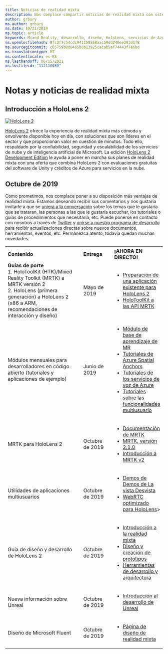 ```yaml
---
title: Noticias de realidad mixta
description: Nos complace compartir noticias de realidad mixta con usted. Esperamos recibir sus comentarios y nos gustaría invitarle a unirse a la conversación.
author: grbury
ms.author: grbury
ms.date: 10/21/2019
ms.topic: article
keywords: Mixed Reality, desarrollo, diseño, HoloLens, servicios de Azure, noticias, HoloLens 2
ms.openlocfilehash: 8fc2f7c54cdc941150558aac59dd240ee293d1f8
ms.sourcegitcommit: c65759b8d6465b6b13925cacab5af74443f7e6bd
ms.translationtype: MT
ms.contentlocale: es-ES
ms.lasthandoff: 06/15/2021
ms.locfileid: "112110080"
---
```

# <a name="mixed-reality-news-and-notes"></a>Notas y noticias de realidad mixta

## <a name="introducing-hololens-2"></a>Introducción a HoloLens 2

[![HoloLens 2](images/hololens2.jpg)](https://www.microsoft.com/hololens/hardware)

[HoloLens 2](https://www.microsoft.com/hololens/hardware) ofrece la experiencia de realidad mixta más cómoda y envolvente disponible hoy en día, con soluciones que son líderes en el sector y que proporcionan valor en cuestión de minutos. Todo ello, respaldado por la confiabilidad, seguridad y escalabilidad de los servicios de nube y de inteligencia artificial de Microsoft. La edición [HoloLens 2 Development Edition](https://www.microsoft.com//hololens/developers) le ayuda a poner en marcha sus planes de realidad mixta con una oferta que combina HoloLens 2 con evaluaciones gratuitas del software de Unity y créditos de Azure para servicios en la nube.

## <a name="october-2019"></a>Octubre de 2019

Como prometimos, nos complace poner a su disposición más ventajas de realidad mixta. Estamos deseando recibir sus comentarios y nos gustaría invitarle a que se [uniera a la conversación](https://holodevelopersslack.azurewebsites.net/) sobre los temas que le gustaría que se trataran, las personas a las que le gustaría escuchar, los tutoriales o guías de procedimientos que necesitaría, etc. Puede ponerse en contacto con nosotros a través de [Twitter](https://twitter.com/MxdRealityDev) y [unirse a nuestro programa de desarrollo](https://aka.ms/iwantmr) para recibir actualizaciones directas sobre nuevos documentos, herramientas, eventos, etc. Permanezca atento, todavía quedan muchas novedades.

<table>
<tr>
<th style="width: 400px; text-align:left;">Contenido</th><th style="width: 125px; text-align:left;">Entrega</th><th style="width: 125px; text-align:left;">¡AHORA EN DIRECTO!</th>
</tr> 
<tr>
<td><b>Guías de porte</b> <br>1. HoloToolKit (HTK)/Mixed Reality Toolkit (MRTK) a MRTK versión 2
<br>2. HoloLens (primera generación) a HoloLens 2 (x86 a ARM, recomendaciones de interacción y diseño)
</td></td><td>Mayo de 2019</td><td> <ul><li><a href=https://docs.microsoft.com/windows/mixed-reality/mrtk-porting-guide>Preparación de una aplicación existente para HoloLens 2</a><li><a href=/windows/mixed-reality/mrtk-unity/updates-deployment/htk-to-mrtk-porting-guide>HoloToolKit a las API MRTK</a></td>
</tr>
<tr>
<td>Módulos mensuales para desarrolladores en código abierto (tutoriales y aplicaciones de ejemplo)</td><td>Junio de 2019</td><td> <ul><li><a href=https://docs.microsoft.com/windows/mixed-reality/mrlearning-base-ch1>Módulo de base de aprendizaje de MR</a><li><a href=https://docs.microsoft.com/windows/mixed-reality/mrlearning-asa-ch1>Tutoriales de Azure Spatial Anchors</a><li><a href=https://docs.microsoft.com/windows/mixed-reality/mrlearning-speechsdk-ch1>Tutoriales de los servicios de voz de Azure</a><li><a href=https://docs.microsoft.com/windows/mixed-reality/mrlearning-sharing(photon)-ch1>Tutoriales sobre las funcionalidades multiusuario</a></td>
</tr>
<tr>
<td>MRTK para HoloLens 2</td><td>Octubre de 2019</td><td> <ul><li><a href=/windows/mixed-reality/mrtk-unity>Documentación de MRTK</a><li><a href=https://github.com/Microsoft/MixedRealityToolkit-Unity/releases>MRTK, versión 2.1.0</a><li><a href=https://docs.microsoft.com/windows/mixed-reality/mrtk-getting-started>Introducción a MRTK v2</a></td>
</tr>
<tr>
<td>Utilidades de aplicaciones multiusuarios</td><td>Octubre de 2019</td><td> <ul><li><a href=https://docs.microsoft.com/windows/mixed-reality/spectator-view>Demos de Demos de La vista Desvista</a><li><a href=https://github.com/microsoft/MixedReality-WebRTC>WebRTC optimizado para HoloLens</a>></td>
</tr>
<tr>
<td>Guía de diseño y desarrollo de HoloLens 2</td><td>Octubre de 2019</td><td> <ul><li><a href=https://docs.microsoft.com/windows/mixed-reality/>Introducción a la realidad mixta</a><li><a href=https://docs.microsoft.com/windows/mixed-reality/design>Diseño y creación de prototipos</a><li><a href=https://docs.microsoft.com/windows/mixed-reality/development>Herramientas de desarrollo y arquitectura</a></td>
</tr>
<tr>
  <td>Nueva información sobre Unreal</td><td>Octubre de 2019</td><td> <ul><li><a href=https://docs.microsoft.com/windows/mixed-reality/unreal-development-overview>Introducción al desarrollo de Unreal</a></td>
</tr>
<tr>
  <td>Diseño de Microsoft Fluent</td><td>Octubre de 2019</td><td> <ul><li><a href=https://www.microsoft.com/design/fluent/>Página de diseño de realidad mixta</a></td>
</tr>
</table>
